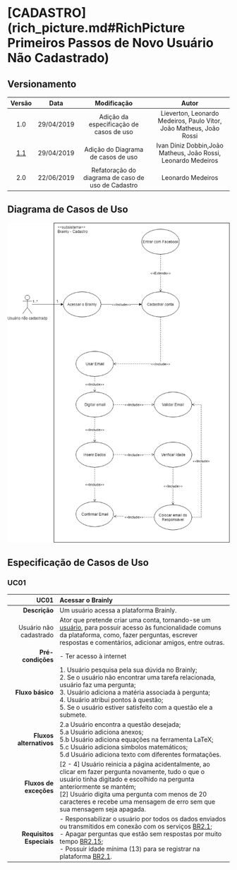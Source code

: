 # [CADASTRO](rich_picture.md#RichPicture Primeiros Passos de Novo Usuário Não Cadastrado)

## Versionamento

|  Versão | Data | Modificação | Autor |
|  :------: | :------: | :------: | :------:
| 1.0 | 29/04/2019 | Adição da especificação de casos de uso | Lieverton, Leonardo Medeiros, Paulo Vítor, João Matheus, João Rossi |
| [1.1](modelagem_v1/casos_uso/casos_uso_cadastro.md) | 29/04/2019 | Adição do Diagrama de casos de uso | Ivan Diniz Dobbin,João Matheus, João Rossi, Leonardo Medeiros |
| 2.0 | 22/06/2019 | Refatoração do diagrama de caso de uso de Cadastro | Leonardo Medeiros |

## Diagrama de Casos de Uso

![Diagrama de casos de uso: Cadastro](images/diagramas_casos_uso/Cadastro_v2.png)

## Especificação de Casos de Uso

### UC01

| UC01 | Acessar o Brainly |
| -------------: | :---|
| **Descrição** | Um usuário acessa a plataforma Brainly. |
| Usuário não cadastrado | Ator que pretende criar uma conta, tornando-se um [usuário](lexicos10x5f8c4.md#L12660), para possuir acesso às funcionalidade comuns da plataforma, como, fazer perguntas, escrever respostas e comentários, adicionar amigos, entre outras. |
| **Pré-condições** | - Ter acesso à internet |
| **Fluxo básico** | 1. Usuário pesquisa pela sua dúvida no Brainly;<br/> 2. Se o usuário não encontrar uma tarefa relacionada, usuário faz uma pergunta;<br/> 3. Usuário adiciona a matéria associada à pergunta;<br/> 4. Usuário atribui pontos à questão;<br/>5. Se o usuário estiver satisfeito com a questão ele a submete.|
| **Fluxos alternativos** | 2.a Usuário encontra a questão desejada;<br/> 5.a Usuário adiciona anexos;<br/>5.b Usuário adiciona equações na ferramenta LaTeX;<br/>5.c Usuário adiciona símbolos matemáticos;<br/>5.d Usuário adiciona texto com diferentes formatações.|
| **Fluxos de exceções** | [2 - 4] Usuário reinicia a página acidentalmente, ao clicar em fazer pergunta novamente, tudo o que o usuário tinha digitado e escolhido na pergunta anteriormente se mantém;<br/>[2] Usuário digita uma pergunta com menos de 20 caracteres e recebe uma mensagem de erro sem  que sua mensagem seja apagada. |
|  **Requisitos Especiais** | - Responsabilizar o usuário por todos os dados enviados ou transmitidos em conexão com os serviços [BR2.1](brainstorm.md#tabela-de-requisitos-nao-funcionais);<br/> - Apagar perguntas que estão sem respostas por muito tempo [BR2.15](brainstorm.md#tabela-de-requisitos-nao-funcionais);<br/> - Possuir idade mínima (13) para se registrar na plataforma [BR2.1](brainstorm.md#tabela-de-requisitos-nao-funcionais). |

